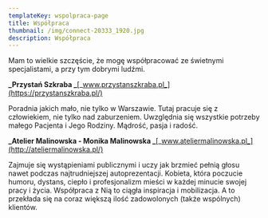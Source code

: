 ```yaml
---
templateKey: wspolpraca-page
title: Współpraca
thumbnail: /img/connect-20333_1920.jpg
description: Współpraca
---
```

Mam to wielkie szczęście, że mogę współpracować ze świetnymi specjalistami, a przy tym dobrymi ludźmi.

**_Przystań Szkraba _**[_www.przystanszkraba.pl_](https://przystanszkraba.pl/)

Poradnia jakich mało, nie tylko w Warszawie. Tutaj pracuje się z człowiekiem, nie tylko nad zaburzeniem. Uwzględnia się wszystkie potrzeby małego Pacjenta i Jego Rodziny. Mądrość, pasja i radość.

**_Atelier Malinowska - Monika Malinowska _**[_www.ateliermalinowska.pl_](http://ateliermalinowska.pl/)

Zajmuje się wystąpieniami publicznymi i uczy jak brzmieć pełnią głosu nawet podczas najtrudniejszej autoprezentacji. Kobieta, która poczucie humoru, dystans, ciepło i profesjonalizm mieści w każdej minucie swojej pracy i życia. Współpraca z Nią to ciągła inspiracja i mobilizacja. A to przekłada się na coraz większą ilość zadowolonych (także wspólnych) klientów.
